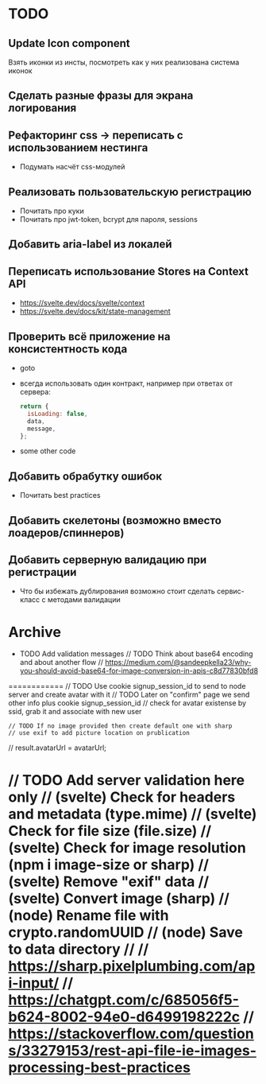 # TODO

## Update Icon component

Взять иконки из инсты, посмотреть как у них реализована система иконок

## Сделать разные фразы для экрана логирования

## Рефакторинг css -> переписать с использованием нестинга

- Подумать насчёт css-модулей

## Реализовать пользовательскую регистрацию

- Почитать про куки
- Почитать про jwt-token, bcrypt для пароля, sessions

## Добавить aria-label из локалей

## Переписать использование Stores на Context API

- https://svelte.dev/docs/svelte/context
- https://svelte.dev/docs/kit/state-management

## Проверить всё приложение на консистентность кода

- goto
- всегда использовать один контракт, например при ответах от сервера:

  ```js
  return {
    isLoading: false,
    data,
    message,
  };
  ```

- some other code

## Добавить обрабутку ошибок

- Почитать best practices

## Добавить скелетоны (возможно вместо лоадеров/спиннеров)

## Добавить серверную валидацию при регистрации

- Что бы избежать дублирования возможно стоит сделать сервис-класс с методами валидации

# Archive

- TODO Add validation messages
  // TODO Think about base64 encoding and about another flow
  // https://medium.com/@sandeepkella23/why-you-should-avoid-base64-for-image-conversion-in-apis-c8d77830bfd8

============
// TODO Use cookie signup_session_id to send to node server and create avatar with it
// TODO Later on "confirm" page we send other info plus cookie signup_session_id
// check for avatar existense by ssid, grab it and associate with new user

    // TODO If no image provided then create default one with sharp
    // use exif to add picture location on prublication

// result.avatarUrl = avatarUrl;

// TODO Add server validation here only
// (svelte) Check for headers and metadata (type.mime)
// (svelte) Check for file size (file.size)
// (svelte) Check for image resolution (npm i image-size or sharp)
// (svelte) Remove "exif" data
// (svelte) Convert image (sharp)
// (node) Rename file with crypto.randomUUID
// (node) Save to data directory
//
// https://sharp.pixelplumbing.com/api-input/
// https://chatgpt.com/c/685056f5-b624-8002-94e0-d6499198222c
// https://stackoverflow.com/questions/33279153/rest-api-file-ie-images-processing-best-practices
============
